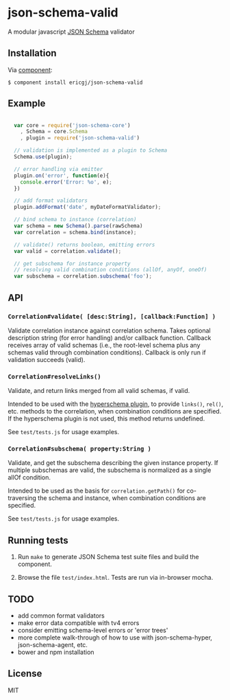 
# json-schema-valid

  A modular javascript [JSON Schema][jsonschema] validator
  

## Installation

  Via [component][component]:

    $ component install ericgj/json-schema-valid

## Example

```javascript

  var core = require('json-schema-core')
    , Schema = core.Schema
    , plugin = require('json-schema-valid')

  // validation is implemented as a plugin to Schema
  Schema.use(plugin);

  // error handling via emitter
  plugin.on('error', function(e){
    console.error('Error: %o', e);
  })

  // add format validators
  plugin.addFormat('date', myDateFormatValidator);

  // bind schema to instance (correlation)
  var schema = new Schema().parse(rawSchema)
  var correlation = schema.bind(instance);

  // validate() returns boolean, emitting errors
  var valid = correlation.validate();

  // get subschema for instance property
  // resolving valid combination conditions (allOf, anyOf, oneOf)
  var subschema = correlation.subschema('foo');

```

## API

### `Correlation#validate( [desc:String], [callback:Function] )`

  Validate correlation instance against correlation schema. 
  Takes optional description string (for error handling) and/or
  callback function. Callback receives array of valid schemas (i.e.,
  the root-level schema plus any schemas valid through combination
  conditions). Callback is only run if validation succeeds (valid).

### `Correlation#resolveLinks()`

  Validate, and return links merged from all valid schemas, if valid.
  
  Intended to be used with the [hyperschema plugin][hyper], to provide
  `links()`, `rel()`, etc. methods to the correlation, when combination
  conditions are specified. If the hyperschema plugin is not used, this
  method returns undefined. 

  See `test/tests.js` for usage examples.

### `Correlation#subschema( property:String )`

  Validate, and get the subschema describing the given instance property.
  If multiple subschemas are valid, the subschema is normalized as a 
  single allOf condition.

  Intended to be used as the basis for `correlation.getPath()` for 
  co-traversing the schema and instance, when combination conditions are
  specified.

  See `test/tests.js` for usage examples. 

## Running tests

  1. Run `make` to generate JSON Schema test suite files and build the 
     component.

  2. Browse the file `test/index.html`. Tests are run via in-browser mocha.


## TODO

  - add common format validators
  - make error data compatible with tv4 errors
  - consider emitting schema-level errors or 'error trees'
  - more complete walk-through of how to use with json-schema-hyper,
    json-schema-agent, etc.
  - bower and npm installation

## License

  MIT


[component]: https://github.com/component/component
[jsonschema]: http://json-schema.org
[hyper]: https://github.com/ericgj/json-schema-hyper

